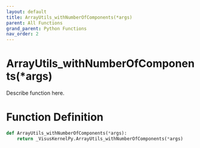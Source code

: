 ```yaml
---
layout: default
title: ArrayUtils_withNumberOfComponents(*args)
parent: All Functions
grand_parent: Python Functions
nav_order: 2
---
```


# ArrayUtils_withNumberOfComponents(*args)

Describe function here.

# Function Definition

```python
def ArrayUtils_withNumberOfComponents(*args):
    return _VisusKernelPy.ArrayUtils_withNumberOfComponents(*args)
```